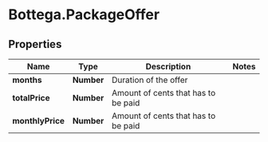 # Bottega.PackageOffer

## Properties

Name | Type | Description | Notes
------------ | ------------- | ------------- | -------------
**months** | **Number** | Duration of the offer | 
**totalPrice** | **Number** | Amount of cents that has to be paid | 
**monthlyPrice** | **Number** | Amount of cents that has to be paid | 


